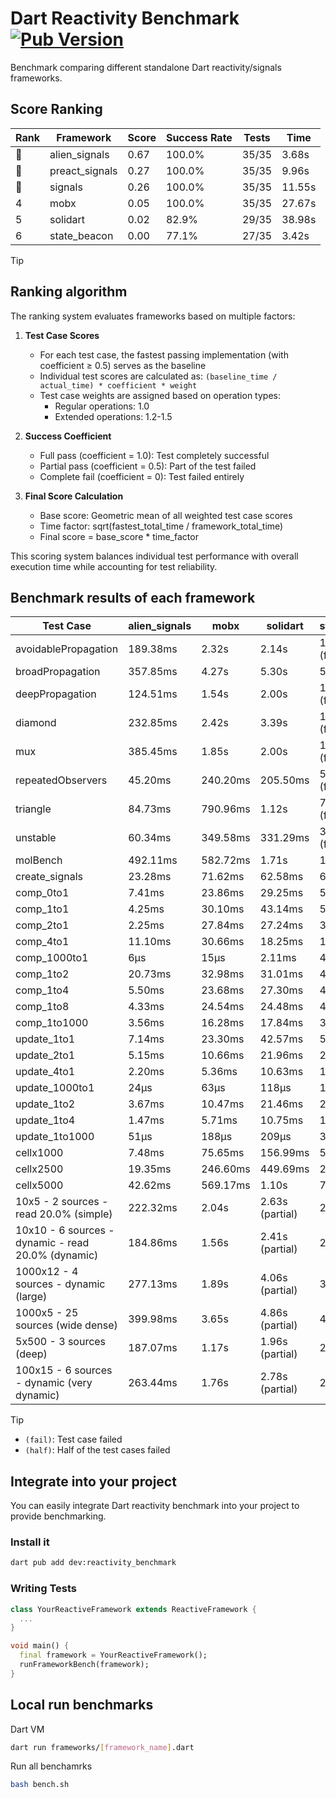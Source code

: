 # Dart Reactivity Benchmark [![Pub Version](https://img.shields.io/pub/v/reactivity_benchmark)](https://pub.dev/packages/reactivity_benchmark)

Benchmark comparing different standalone Dart reactivity/signals frameworks.

## Score Ranking

<!-- ranking start -->
| Rank | Framework | Score | Success Rate | Tests | Time |
|------|-----------|-------|--------------|-------|------|
| 🥇 | alien_signals | 0.67 | 100.0% | 35/35 | 3.68s |
| 🥈 | preact_signals | 0.27 | 100.0% | 35/35 | 9.96s |
| 🥉 | signals | 0.26 | 100.0% | 35/35 | 11.55s |
| 4 | mobx | 0.05 | 100.0% | 35/35 | 27.67s |
| 5 | solidart | 0.02 | 82.9% | 29/35 | 38.98s |
| 6 | state_beacon | 0.00 | 77.1% | 27/35 | 3.42s |

<!-- ranking end -->

> [!TIP]
> ## Ranking algorithm
>
> The ranking system evaluates frameworks based on multiple factors:
>
> 1. **Test Case Scores**
>    - For each test case, the fastest passing implementation (with coefficient ≥ 0.5) serves as the baseline
>    - Individual test scores are calculated as: `(baseline_time / actual_time) * coefficient * weight`
>    - Test case weights are assigned based on operation types:
>      - Regular operations: 1.0
>      - Extended operations: 1.2-1.5
>
> 2. **Success Coefficient**
>    - Full pass (coefficient = 1.0): Test completely successful
>    - Partial pass (coefficient = 0.5): Part of the test failed
>    - Complete fail (coefficient = 0): Test failed entirely
>
> 3. **Final Score Calculation**
>    - Base score: Geometric mean of all weighted test case scores
>    - Time factor: sqrt(fastest_total_time / framework_total_time)
>    - Final score = base_score * time_factor
>
> This scoring system balances individual test performance with overall execution time while accounting for test reliability.

## Benchmark results of each framework

<!-- test-case start -->
| Test Case | alien_signals | mobx | solidart | state_beacon | preact_signals | signals |
|---|---|---|---|---|---|---|
| avoidablePropagation | 189.38ms | 2.32s | 2.14s | 148.47ms (fail) | 205.14ms | 203.72ms |
| broadPropagation | 357.85ms | 4.27s | 5.30s | 5.73ms (fail) | 462.32ms | 456.46ms |
| deepPropagation | 124.51ms | 1.54s | 2.00s | 140.26ms (fail) | 180.54ms | 172.02ms |
| diamond | 232.85ms | 2.42s | 3.39s | 183.29ms (fail) | 279.83ms | 288.90ms |
| mux | 385.45ms | 1.85s | 2.00s | 189.76ms (fail) | 385.33ms | 415.84ms |
| repeatedObservers | 45.20ms | 240.20ms | 205.50ms | 53.11ms (fail) | 38.02ms | 46.75ms |
| triangle | 84.73ms | 790.96ms | 1.12s | 78.84ms (fail) | 104.25ms | 104.34ms |
| unstable | 60.34ms | 349.58ms | 331.29ms | 336.75ms (fail) | 70.49ms | 72.08ms |
| molBench | 492.11ms | 582.72ms | 1.71s | 1.24ms | 492.32ms | 487.13ms |
| create_signals | 23.28ms | 71.62ms | 62.58ms | 65.82ms | 4.53ms | 24.98ms |
| comp_0to1 | 7.41ms | 23.86ms | 29.25ms | 51.40ms | 23.19ms | 11.88ms |
| comp_1to1 | 4.25ms | 30.10ms | 43.14ms | 58.20ms | 11.54ms | 18.27ms |
| comp_2to1 | 2.25ms | 27.84ms | 27.24ms | 39.18ms | 16.91ms | 17.64ms |
| comp_4to1 | 11.10ms | 30.66ms | 18.25ms | 18.15ms | 8.67ms | 2.09ms |
| comp_1000to1 | 6μs | 15μs | 2.11ms | 41μs | 4μs | 5μs |
| comp_1to2 | 20.73ms | 32.98ms | 31.01ms | 46.33ms | 16.48ms | 19.84ms |
| comp_1to4 | 5.50ms | 23.68ms | 27.30ms | 43.49ms | 31.85ms | 9.11ms |
| comp_1to8 | 4.33ms | 24.54ms | 24.48ms | 42.58ms | 9.18ms | 6.74ms |
| comp_1to1000 | 3.56ms | 16.28ms | 17.84ms | 37.59ms | 6.12ms | 4.57ms |
| update_1to1 | 7.14ms | 23.30ms | 42.57ms | 5.73ms | 8.15ms | 9.25ms |
| update_2to1 | 5.15ms | 10.66ms | 21.96ms | 2.87ms | 4.05ms | 4.61ms |
| update_4to1 | 2.20ms | 5.36ms | 10.63ms | 1.44ms | 2.08ms | 2.31ms |
| update_1000to1 | 24μs | 63μs | 118μs | 15μs | 20μs | 23μs |
| update_1to2 | 3.67ms | 10.47ms | 21.46ms | 2.93ms | 4.06ms | 4.91ms |
| update_1to4 | 1.47ms | 5.71ms | 10.75ms | 1.46ms | 2.13ms | 2.37ms |
| update_1to1000 | 51μs | 188μs | 209μs | 373μs | 185μs | 43μs |
| cellx1000 | 7.48ms | 75.65ms | 156.99ms | 5.31ms | 9.49ms | 9.53ms |
| cellx2500 | 19.35ms | 246.60ms | 449.69ms | 22.87ms | 25.32ms | 33.63ms |
| cellx5000 | 42.62ms | 569.17ms | 1.10s | 73.22ms | 63.94ms | 67.89ms |
| 10x5 - 2 sources - read 20.0% (simple) | 222.32ms | 2.04s | 2.63s (partial) | 254.04ms | 441.04ms | 505.51ms |
| 10x10 - 6 sources - dynamic - read 20.0% (dynamic) | 184.86ms | 1.56s | 2.41s (partial) | 217.04ms | 271.27ms | 277.53ms |
| 1000x12 - 4 sources - dynamic (large) | 277.13ms | 1.89s | 4.06s (partial) | 336.02ms | 3.53s | 3.99s |
| 1000x5 - 25 sources (wide dense) | 399.98ms | 3.65s | 4.86s (partial) | 484.25ms | 2.58s | 3.55s |
| 5x500 - 3 sources (deep) | 187.07ms | 1.17s | 1.96s (partial) | 207.62ms | 231.66ms | 229.25ms |
| 100x15 - 6 sources - dynamic (very dynamic) | 263.44ms | 1.76s | 2.78s (partial) | 264.80ms | 444.01ms | 495.75ms |

<!-- test-case end -->

> [!TIP]
> - `(fail)`: Test case failed
> - `(half)`: Half of the test cases failed

## Integrate into your project

You can easily integrate Dart reactivity benchmark into your project to provide benchmarking.

### Install it

```bash
dart pub add dev:reactivity_benchmark
```

### Writing Tests

```dart
class YourReactiveFramework extends ReactiveFramework {
  ...
}

void main() {
  final framework = YourReactiveFramework();
  runFrameworkBench(framework);
}
```

## Local run benchmarks

Dart VM
```bash
dart run frameworks/[framework_name].dart
```

Run all benchamrks
```bash
bash bench.sh
```
